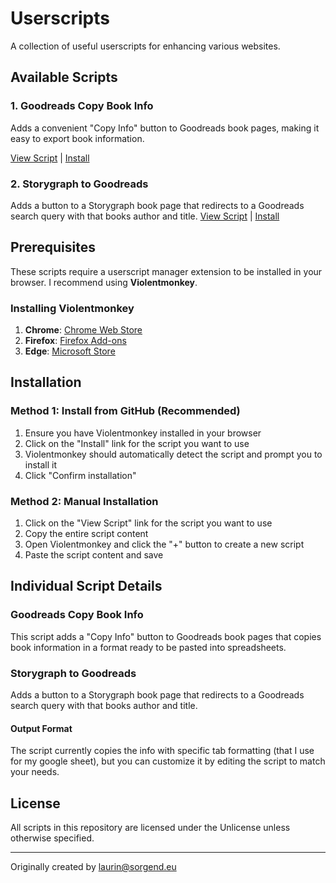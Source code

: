 # Userscripts

A collection of useful userscripts for enhancing various websites.

## Available Scripts

### 1. Goodreads Copy Book Info
Adds a convenient "Copy Info" button to Goodreads book pages, making it easy to export book information.

[View Script](./goodreadsCopyInfo/goodreadsCopyInfo.user.js) | [Install](https://github.com/LaurinSorgend/userscripts/raw/main/goodreadsCopyInfo/goodreadsCopyInfo.user.js)

### 2. Storygraph to Goodreads
Adds a button to a Storygraph book page that redirects to a Goodreads search query with that books author and title.
[View Script](./storygraphToGoodreads/storygraphToGoodreads.user.js) | [Install](https://github.com/LaurinSorgend/userscripts/raw/main/storygraphToGoodreads/storygraphToGoodreads.user.js)

## Prerequisites

These scripts require a userscript manager extension to be installed in your browser. I recommend using **Violentmonkey**.

### Installing Violentmonkey
1. **Chrome**: [Chrome Web Store](https://chrome.google.com/webstore/detail/violentmonkey/jinjaccalgkegednnccohejagnlnfdag)
2. **Firefox**: [Firefox Add-ons](https://addons.mozilla.org/en-US/firefox/addon/violentmonkey/)
3. **Edge**: [Microsoft Store](https://microsoftedge.microsoft.com/addons/detail/violentmonkey/eeagobfjdenkkddmbclomhiblgggliao)

## Installation

### Method 1: Install from GitHub (Recommended)
1. Ensure you have Violentmonkey installed in your browser
2. Click on the "Install" link for the script you want to use
3. Violentmonkey should automatically detect the script and prompt you to install it
4. Click "Confirm installation"

### Method 2: Manual Installation
1. Click on the "View Script" link for the script you want to use
2. Copy the entire script content
3. Open Violentmonkey and click the "+" button to create a new script
4. Paste the script content and save

## Individual Script Details

### Goodreads Copy Book Info
This script adds a "Copy Info" button to Goodreads book pages that copies book information in a format ready to be pasted into spreadsheets.

### Storygraph to Goodreads
Adds a button to a Storygraph book page that redirects to a Goodreads search query with that books author and title.

#### Output Format
The script currently copies the info with specific tab formatting (that I use for my google sheet), but you can customize it by editing the script to match your needs.


## License
All scripts in this repository are licensed under the Unlicense unless otherwise specified.

---
Originally created by laurin@sorgend.eu
